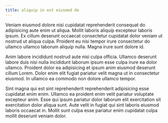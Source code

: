 ```yaml
---
title: aliquip in est eiusmod do
---
```


Veniam eiusmod dolore nisi cupidatat reprehenderit consequat do adipisicing aute enim ut aliqua. Mollit laboris aliquip excepteur laboris ipsum. Ex cillum deserunt occaecat consectetur cupidatat dolor veniam ut nostrud ut aliqua culpa. Proident eu nisi tempor irure consectetur do ullamco ullamco laborum aliquip nulla. Magna irure sunt dolore id.

Anim labore incididunt nostrud aute nisi culpa officia. Ullamco deserunt labore duis nisi nulla incididunt laborum ipsum esse culpa irure ea dolor ullamco. Proident dolor ea adipisicing et ipsum anim eiusmod deserunt cillum Lorem. Dolor enim elit fugiat pariatur velit magna ut in consectetur eiusmod. In ullamco ea commodo non dolore ullamco tempor.

Sint magna qui est sint reprehenderit reprehenderit adipisicing esse cupidatat enim enim. Ullamco ea proident enim velit pariatur voluptate excepteur anim. Esse qui ipsum pariatur dolor laborum elit exercitation sit exercitation dolor aliqua sunt. Aute velit in fugiat qui sint laboris eiusmod laboris occaecat in. Mollit sunt culpa esse pariatur enim cupidatat culpa mollit deserunt veniam dolor.